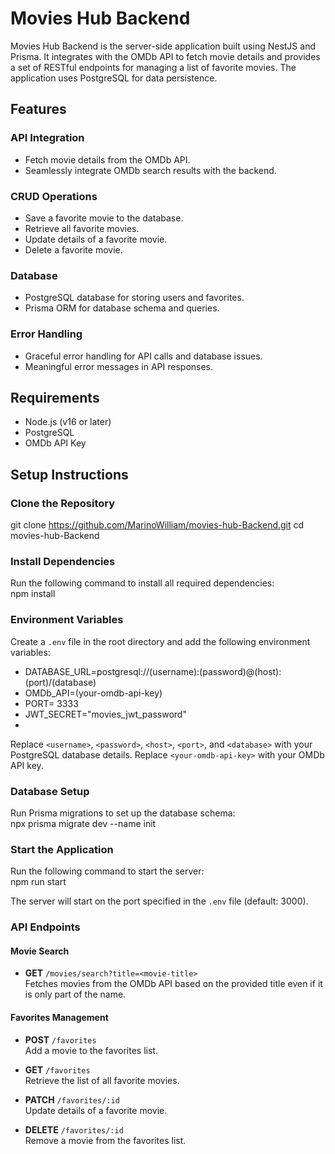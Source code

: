 # Movies Hub Backend

Movies Hub Backend is the server-side application built using NestJS and Prisma. It integrates with the OMDb API to fetch movie details and provides a set of RESTful endpoints for managing a list of favorite movies. The application uses PostgreSQL for data persistence.

## Features

### API Integration
- Fetch movie details from the OMDb API.
- Seamlessly integrate OMDb search results with the backend.

### CRUD Operations
- Save a favorite movie to the database.
- Retrieve all favorite movies.
- Update details of a favorite movie.
- Delete a favorite movie.

### Database
- PostgreSQL database for storing users and favorites.
- Prisma ORM for database schema and queries.

### Error Handling
- Graceful error handling for API calls and database issues.
- Meaningful error messages in API responses.

## Requirements

- Node.js (v16 or later)
- PostgreSQL
- OMDb API Key

## Setup Instructions

### Clone the Repository

git clone https://github.com/MarinoWilliam/movies-hub-Backend.git
cd movies-hub-Backend

### Install Dependencies

Run the following command to install all required dependencies:  
npm install

### Environment Variables

Create a `.env` file in the root directory and add the following environment variables:

- DATABASE_URL=postgresql://(username):(password)@(host):(port)/(database)
- OMDb_API=(your-omdb-api-key)
- PORT= 3333
- JWT_SECRET="movies_jwt_password"
- 
Replace `<username>`, `<password>`, `<host>`, `<port>`, and `<database>` with your PostgreSQL database details. Replace `<your-omdb-api-key>` with your OMDb API key.

### Database Setup

Run Prisma migrations to set up the database schema:  
npx prisma migrate dev --name init

### Start the Application

Run the following command to start the server:  
npm run start

The server will start on the port specified in the `.env` file (default: 3000).

### API Endpoints

#### Movie Search
- **GET** `/movies/search?title=<movie-title>`  
  Fetches movies from the OMDb API based on the provided title even if it is only part of the name.

#### Favorites Management
- **POST** `/favorites`  
  Add a movie to the favorites list.

- **GET** `/favorites`  
  Retrieve the list of all favorite movies.

- **PATCH** `/favorites/:id`  
  Update details of a favorite movie.

- **DELETE** `/favorites/:id`  
  Remove a movie from the favorites list.



